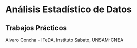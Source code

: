 # Análisis Estadístico de Datos

## Trabajos Prácticos

Alvaro Concha - ITeDA, Instituto Sábato, UNSAM-CNEA
